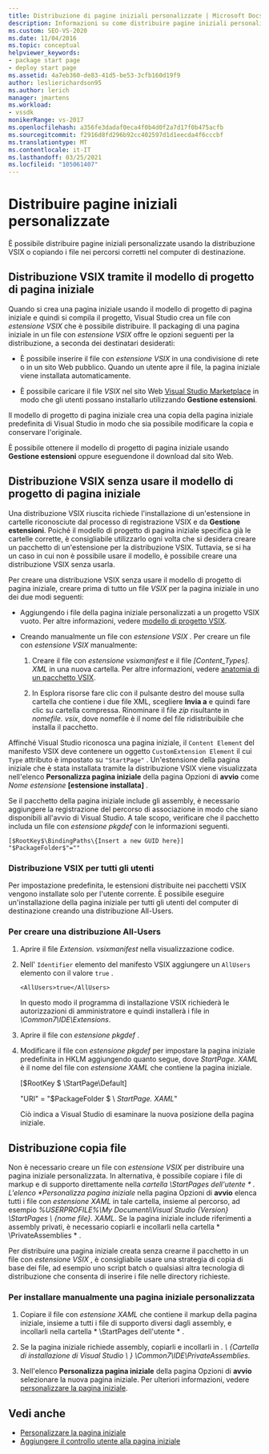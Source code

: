 ```yaml
---
title: Distribuzione di pagine iniziali personalizzate | Microsoft Docs
description: Informazioni su come distribuire pagine iniziali personalizzate usando la distribuzione VSIX o copiando i file nei percorsi corretti nel computer di destinazione.
ms.custom: SEO-VS-2020
ms.date: 11/04/2016
ms.topic: conceptual
helpviewer_keywords:
- package start page
- deploy start page
ms.assetid: 4a7eb360-de83-41d5-be53-3cfb160d19f9
author: leslierichardson95
ms.author: lerich
manager: jmartens
ms.workload:
- vssdk
monikerRange: vs-2017
ms.openlocfilehash: a356fe3dadaf0eca4f0b4d0f2a7d17f0b475acfb
ms.sourcegitcommit: f2916d8fd296b92cc402597d1d1eecda4f6cccbf
ms.translationtype: MT
ms.contentlocale: it-IT
ms.lasthandoff: 03/25/2021
ms.locfileid: "105061407"
---
```

# <a name="deploy-custom-start-pages"></a>Distribuire pagine iniziali personalizzate

È possibile distribuire pagine iniziali personalizzate usando la distribuzione VSIX o copiando i file nei percorsi corretti nel computer di destinazione.

## <a name="vsix-deployment-by-using-the-start-page-project-template"></a>Distribuzione VSIX tramite il modello di progetto di pagina iniziale

Quando si crea una pagina iniziale usando il modello di progetto di pagina iniziale e quindi si compila il progetto, Visual Studio crea un file con *estensione VSIX* che è possibile distribuire. Il packaging di una pagina iniziale in un file con *estensione VSIX* offre le opzioni seguenti per la distribuzione, a seconda dei destinatari desiderati:

- È possibile inserire il file con *estensione VSIX* in una condivisione di rete o in un sito Web pubblico. Quando un utente apre il file, la pagina iniziale viene installata automaticamente.

- È possibile caricare il file *VSIX* nel sito Web [Visual Studio Marketplace](https://marketplace.visualstudio.com/) in modo che gli utenti possano installarlo utilizzando **Gestione estensioni**.

Il modello di progetto di pagina iniziale crea una copia della pagina iniziale predefinita di Visual Studio in modo che sia possibile modificare la copia e conservare l'originale.

È possibile ottenere il modello di progetto di pagina iniziale usando **Gestione estensioni** oppure eseguendone il download dal sito Web.

## <a name="vsix-deployment-without-using-the-start-page-project-template"></a>Distribuzione VSIX senza usare il modello di progetto di pagina iniziale
 Una distribuzione VSIX riuscita richiede l'installazione di un'estensione in cartelle riconosciute dal processo di registrazione VSIX e da **Gestione estensioni**. Poiché il modello di progetto di pagina iniziale specifica già le cartelle corrette, è consigliabile utilizzarlo ogni volta che si desidera creare un pacchetto di un'estensione per la distribuzione VSIX. Tuttavia, se si ha un caso in cui non è possibile usare il modello, è possibile creare una distribuzione VSIX senza usarla.

 Per creare una distribuzione VSIX senza usare il modello di progetto di pagina iniziale, creare prima di tutto un file *VSIX* per la pagina iniziale in uno dei due modi seguenti:

- Aggiungendo i file della pagina iniziale personalizzati a un progetto VSIX vuoto. Per altre informazioni, vedere [modello di progetto VSIX](../extensibility/vsix-project-template.md).

- Creando manualmente un file con *estensione VSIX* . Per creare un file con *estensione VSIX* manualmente:

   1. Creare il file con *estensione vsixmanifest* e il file *[Content_Types]. XML* in una nuova cartella. Per altre informazioni, vedere [anatomia di un pacchetto VSIX](../extensibility/anatomy-of-a-vsix-package.md).

   2. In Esplora risorse fare clic con il pulsante destro del mouse sulla cartella che contiene i due file XML, scegliere **Invia a** e quindi fare clic su cartella compressa. Rinominare il file *zip* risultante in *nomefile. vsix*, dove nomefile è il nome del file ridistribuibile che installa il pacchetto.

Affinché Visual Studio riconosca una pagina iniziale, il `Content Element` del manifesto VSIX deve contenere un oggetto `CustomExtension Element` il cui `Type` attributo è impostato su `"StartPage"` . Un'estensione della pagina iniziale che è stata installata tramite la distribuzione VSIX viene visualizzata nell'elenco **Personalizza pagina iniziale** della pagina Opzioni di **avvio** come *Nome estensione* **[estensione installata]** .

Se il pacchetto della pagina iniziale include gli assembly, è necessario aggiungere la registrazione del percorso di associazione in modo che siano disponibili all'avvio di Visual Studio. A tale scopo, verificare che il pacchetto includa un file con *estensione pkgdef* con le informazioni seguenti.

```
[$RootKey$\BindingPaths\{Insert a new GUID here}]
"$PackageFolder$"=""
```

### <a name="vsix-deployment-for-all-users"></a>Distribuzione VSIX per tutti gli utenti
 Per impostazione predefinita, le estensioni distribuite nei pacchetti VSIX vengono installate solo per l'utente corrente. È possibile eseguire un'installazione della pagina iniziale per tutti gli utenti del computer di destinazione creando una distribuzione All-Users.

### <a name="to-create-an-all-users-deployment"></a>Per creare una distribuzione All-Users

1. Aprire il file *Extension. vsixmanifest* nella visualizzazione codice.

2. Nell' `Identifier` elemento del manifesto VSIX aggiungere un `AllUsers` elemento con il valore `true` .

    ```
    <AllUsers>true</AllUsers>
    ```

     In questo modo il programma di installazione VSIX richiederà le autorizzazioni di amministratore e quindi installerà i file in *\Common7\IDE\Extensions*.

3. Aprire il file con *estensione pkgdef* .

4. Modificare il file con *estensione pkgdef* per impostare la pagina iniziale predefinita in HKLM aggiungendo quanto segue, dove *StartPage. XAML* è il nome del file con *estensione XAML* che contiene la pagina iniziale.

     [$RootKey $ \StartPage\Default]

     "URI" = "$PackageFolder $ \\ *StartPage. XAML*"

     Ciò indica a Visual Studio di esaminare la nuova posizione della pagina iniziale.

## <a name="file-copy-deployment"></a>Distribuzione copia file
 Non è necessario creare un file con *estensione VSIX* per distribuire una pagina iniziale personalizzata. In alternativa, è possibile copiare i file di markup e di supporto direttamente nella <em>cartella \StartPages dell'utente \* . L'elenco **Personalizza pagina iniziale</em>* nella pagina Opzioni di **avvio** elenca tutti i file con *estensione XAML* in tale cartella, insieme al percorso, ad esempio *%USERPROFILE%\My Documenti\Visual Studio {Version} \StartPages \\ {nome file}. XAML*. Se la pagina iniziale include riferimenti a assembly privati, è necessario copiarli e incollarli nella cartella * \PrivateAssemblies \* .

 Per distribuire una pagina iniziale creata senza crearne il pacchetto in un file con *estensione VSIX* , è consigliabile usare una strategia di copia di base dei file, ad esempio uno script batch o qualsiasi altra tecnologia di distribuzione che consenta di inserire i file nelle directory richieste.

### <a name="to-manually-install-a-custom-start-page"></a>Per installare manualmente una pagina iniziale personalizzata

1. Copiare il file con *estensione XAML* che contiene il markup della pagina iniziale, insieme a tutti i file di supporto diversi dagli assembly, e incollarli nella cartella * \StartPages dell'utente \* .

2. Se la pagina iniziale richiede assembly, copiarli e incollarli in *. \\ {Cartella di installazione di Visual Studio \\ } \Common7\IDE\PrivateAssemblies*.

3. Nell'elenco **Personalizza pagina iniziale** della pagina Opzioni di **avvio** selezionare la nuova pagina iniziale. Per ulteriori informazioni, vedere [personalizzare la pagina iniziale](../ide/customizing-the-start-page-for-visual-studio.md).

## <a name="see-also"></a>Vedi anche

- [Personalizzare la pagina iniziale](../ide/customizing-the-start-page-for-visual-studio.md)
- [Aggiungere il controllo utente alla pagina iniziale](../extensibility/adding-user-control-to-the-start-page.md)
